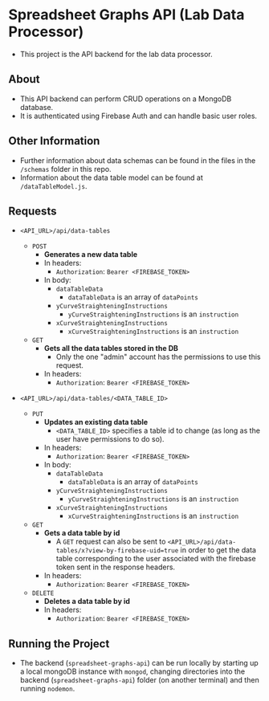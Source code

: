 # Spreadsheet Graphs API (Lab Data Processor)

- This project is the API backend for the lab data processor.

## About

- This API backend can perform CRUD operations on a MongoDB database.
- It is authenticated using Firebase Auth and can handle basic user roles.

## Other Information

- Further information about data schemas can be found in the files in the `/schemas` folder in this repo.
- Information about the data table model can be found at `/dataTableModel.js`.

## Requests

- `<API_URL>/api/data-tables`

  - `POST`
    - **Generates a new data table**
    - In headers:
      - `Authorization`: `Bearer <FIREBASE_TOKEN>`
    - In body:
      - `dataTableData`
        - `dataTableData` is an array of `dataPoints`
      - `yCurveStraighteningInstructions`
        - `yCurveStraighteningInstructions` is an `instruction`
      - `xCurveStraighteningInstructions`
        - `xCurveStraighteningInstructions` is an `instruction`
  - `GET`
    - **Gets all the data tables stored in the DB**
      - Only the one "admin" account has the permissions to use this request.
    - In headers:
      - `Authorization`: `Bearer <FIREBASE_TOKEN>`

- `<API_URL>/api/data-tables/<DATA_TABLE_ID>`
  - `PUT`
    - **Updates an existing data table**
      - `<DATA_TABLE_ID>` specifies a table id to change (as long as the user have permissions to do so).
    - In headers:
      - `Authorization`: `Bearer <FIREBASE_TOKEN>`
    - In body:
      - `dataTableData`
        - `dataTableData` is an array of `dataPoints`
      - `yCurveStraighteningInstructions`
        - `yCurveStraighteningInstructions` is an `instruction`
      - `xCurveStraighteningInstructions`
        - `xCurveStraighteningInstructions` is an `instruction`
  - `GET`
    - **Gets a data table by id**
      - A `GET` request can also be sent to `<API_URL>/api/data-tables/x?view-by-firebase-uid=true` in order to get the data table corresponding to the user associated with the firebase token sent in the response headers.
    - In headers:
      - `Authorization`: `Bearer <FIREBASE_TOKEN>`
  - `DELETE`
    - **Deletes a data table by id**
    - In headers:
      - `Authorization`: `Bearer <FIREBASE_TOKEN>`

## Running the Project

- The backend (`spreadsheet-graphs-api`) can be run locally by starting up a local mongoDB instance with `mongod`, changing directories into the backend (`spreadsheet-graphs-api`) folder (on another terminal) and then running `nodemon`.
